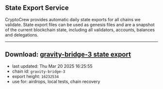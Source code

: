 ## State Export Service
CryptoCrew provides automatic daily state exports for all chains we validate. State export files can be used as genesis files and are a snapshot of the current blockchain state, including all validators, accounts, balances and delegations.

---
**Download: [gravity-bridge-3 state export](https://dl-eu2.ccvalidators.com/SERVICE/gravitybridge/gravity-bridge-3_export_16232534.json)**
---

- last updated: Thu Mar 20 2025 16:25:55
- chain id: `gravity-bridge-3`
- export height: `16232534`
- use for: airdrops, local tests, chain recovery
